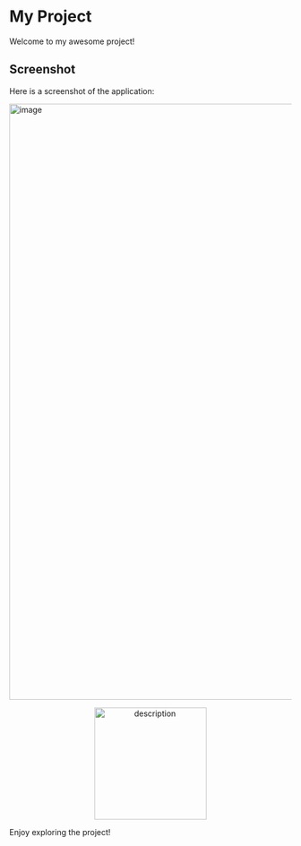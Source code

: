 # My Project

Welcome to my awesome project!

## Screenshot
Here is a screenshot of the application:

<img width="1064" alt="image" src="https://github.com/user-attachments/assets/ad0356d2-4678-4938-82fd-a7c2521bf51b" />
<p align="center">
  <img src="path_to_image.png" alt="description" width="200"/>
</p>

Enjoy exploring the project!


